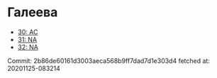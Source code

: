 # Галеева
- [30: AC](30.md)
- [31: NA](31.md)
- [32: NA](32.md)

Commit: 2b86de60161d3003aeca568b9ff7dad7d1e303d4
 fetched at: 20201125-083214
